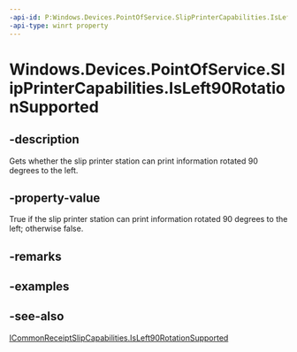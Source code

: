 ```yaml
---
-api-id: P:Windows.Devices.PointOfService.SlipPrinterCapabilities.IsLeft90RotationSupported
-api-type: winrt property
---
```


<!-- Property syntax
public bool IsLeft90RotationSupported { get; }
-->

# Windows.Devices.PointOfService.SlipPrinterCapabilities.IsLeft90RotationSupported

## -description
Gets whether the slip printer station can print information rotated 90 degrees to the left.

## -property-value
True if the slip printer station can print information rotated 90 degrees to the left; otherwise false.

## -remarks

## -examples

## -see-also
[ICommonReceiptSlipCapabilities.IsLeft90RotationSupported](icommonreceiptslipcapabilities_isleft90rotationsupported.md)